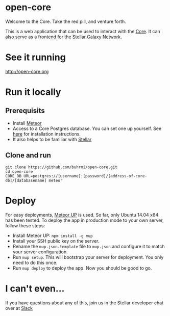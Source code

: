 # open-core
Welcome to the Core. Take the red pill, and venture forth.

This is a web application that can be used to interact with the [Core](http://github.com/buhrmi/core). It can also serve as a frontend for the [Stellar Galaxy Network](http://www.stellar.org/galaxy).

# See it running
http://open-core.org

# Run it locally

## Prerequisits

* Install [Meteor](http://meteor.com/install)
* Access to a Core Postgres database. You can set one up yourself. See [here](https://github.com/buhrmi/core/blob/master/INSTALL.md) for installation instructions.
* It also helps to be familiar with [Stellar](https://www.stellar.org/galaxy/)

## Clone and run

    git clone https://github.com/buhrmi/open-core.git
    cd open-core
    CORE_DB_URL=postgres://[username]:[password]/[address-of-core-db]/[databasename] meteor

# Deploy

For easy deployments, [Meteor UP](https://github.com/arunoda/meteor-up) is used. So far, only Ubuntu 14.04 x64 has been tested. To deploy the app in production mode to your own server, follow these steps:

* Install Meteor UP: `npm install -g mup`
* Install your SSH public key on the server.
* Rename the `mup.json.template` file to `mup.json` and configure it to match your server configuration.
* Run `mup setup`. This will bootstrap your server for deployment. You only need to do this once.
* Run `mup deploy` to deploy the app. Now you should be good to go.

# I can't even...

If you have questions about any of this, join us in the Stellar developer chat over at [Slack](https://stellar-public.slack.com/messages/dev/)
